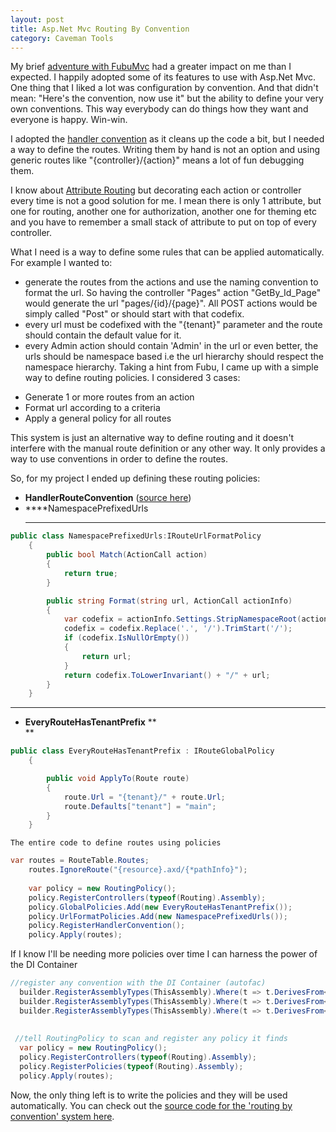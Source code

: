 ```yaml
---
layout: post
title: Asp.Net Mvc Routing By Convention
category: Caveman Tools
---
```


My brief [adventure with FubuMvc](http://www.sapiensworks.com/blog/post/2013/01/02/My-FubuMvc-Adventure-First-Steps.aspx) had a greater impact on me than I expected. I happily adopted some of its features to use with Asp.Net Mvc. One thing that I liked a lot was configuration by convention. And that didn't mean: "Here's the convention, now use it" but the ability to define your very own conventions. This way everybody can do things how they want and everyone is happy. Win-win.

 I adopted the [handler convention](http://lostechies.com/josharnold/2011/07/26/handlers-a-useful-fubumvc-convention/) as it cleans up the code a bit, but I needed a way to define the routes. Writing them by hand is not an option and using generic routes like "{controller}/{action}" means a lot of fun debugging them.

 I know about [Attribute Routing](http://attributerouting.net/) but decorating each action or controller every time is not a good solution for me. I mean there is only 1 attribute, but one for routing, another one for authorization, another one for theming etc and you have to remember a small stack of attribute to put on top of every controller.

 What I need is a way to define some rules that can be applied automatically. For example I wanted to:

  
  * generate the routes from the actions and use the naming convention to format the url. So having the controller "Pages" action "GetBy_Id_Page" would generate the url "pages/{id}/{page}". All POST actions would be simply called "Post" or should start with that codefix. 
  * every url must be codefixed with the "{tenant}" parameter and the route should contain the default value for it. 
  * every Admin action should contain 'Admin' in the url or even better, the urls should be namespace based i.e the url hierarchy should respect the namespace hierarchy.  Taking a hint from Fubu, I came up with a simple way to define routing policies. I considered 3 cases:  
- Generate 1 or more routes from an action  
- Format url according to a criteria  
- Apply a general policy for all routes

 This system is just an alternative way to define routing and it doesn't interfere with the manual route definition or any other way. It only provides a way to use conventions in order to define the routes.

 So, for my project I ended up defining these routing policies:

  
  * **HandlerRouteConvention** ([source here](https://bitbucket.org/sapiensworks/caveman-tools/src/46938e46afa956fcf9e76a5e6b0eb9a4f62920ac/src/CavemanTools.MVC/Routing/HandlerRouteConvention.cs?at=devel)) 
  * ****NamespacePrefixedUrls  
    ****  
```csharp
public class NamespacePrefixedUrls:IRouteUrlFormatPolicy
    {
        public bool Match(ActionCall action)
        {
            return true;
        }

        public string Format(string url, ActionCall actionInfo)
        {
            var codefix = actionInfo.Settings.StripNamespaceRoot(actionInfo.Controller.Namespace);
            codefix = codefix.Replace('.', '/').TrimStart('/');
            if (codefix.IsNullOrEmpty())
            {
                return url;
            }
            return codefix.ToLowerInvariant() + "/" + url;
        }
    }
```
  **** 
  * **EveryRouteHasTenantPrefix** **  
    **  
```csharp
public class EveryRouteHasTenantPrefix : IRouteGlobalPolicy
    {

        public void ApplyTo(Route route)
        {
            route.Url = "{tenant}/" + route.Url;
            route.Defaults["tenant"] = "main";
        }
    }
```
    The entire code to define routes using policies

  
```csharp
var routes = RouteTable.Routes;
    routes.IgnoreRoute("{resource}.axd/{*pathInfo}");
     
    var policy = new RoutingPolicy();
    policy.RegisterControllers(typeof(Routing).Assembly);
    policy.GlobalPolicies.Add(new EveryRouteHasTenantPrefix());
    policy.UrlFormatPolicies.Add(new NamespacePrefixedUrls());
    policy.RegisterHandlerConvention();
    policy.Apply(routes);
```
  If I know I'll be needing more policies over time I can harness the power of the DI Container

  
```csharp
//register any convention with the DI Container (autofac)
  builder.RegisterAssemblyTypes(ThisAssembly).Where(t => t.DerivesFrom<IRouteConvention>()).AsSelf();
  builder.RegisterAssemblyTypes(ThisAssembly).Where(t => t.DerivesFrom<IRouteUrlFormatPolicy>()).AsSelf();
  builder.RegisterAssemblyTypes(ThisAssembly).Where(t => t.DerivesFrom<IGlobalRoutePolicy>()).AsSelf();            
 
 
 //tell RoutingPolicy to scan and register any policy it finds
  var policy = new RoutingPolicy();
  policy.RegisterControllers(typeof(Routing).Assembly);
  policy.RegisterPolicies(typeof(Routing).Assembly);
  policy.Apply(routes);
```
  Now, the only thing left is to write the policies and they will be used automatically. You can check out the [source code for the 'routing by convention' system here](https://bitbucket.org/sapiensworks/caveman-tools/src/46938e46afa956fcf9e76a5e6b0eb9a4f62920ac/src/CavemanTools.MVC/Routing?at=devel).


